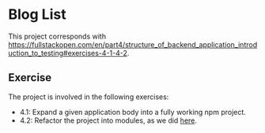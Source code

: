 
# Blog List

This project corresponds with https://fullstackopen.com/en/part4/structure_of_backend_application_introduction_to_testing#exercises-4-1-4-2.

## Exercise

The project is involved in the following exercises:
- 4.1: Expand a given application body into a fully working npm project.
- 4.2: Refactor the project into modules, as we did [here](https://fullstackopen.com/en/part4/structure_of_backend_application_introduction_to_testing#project-structure).
